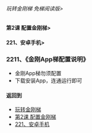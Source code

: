 ###### 玩转金刚梯 免梯阅读版>
#### 第2课 配置金刚梯>
#### 221、安卓手机>

### 2211、《金刚App梯配置说明》

- 金刚App梯勿须配置
- 下载安装App，连通运行即可

#### 返回到
- [玩转金刚梯](https://github.com/a2zitpro/web/blob/master/LadderFree/main.md)
- [第2课 配置金刚梯](https://github.com/a2zitpro/web/blob/master/LadderFree/LadderConfigure/LadderConfigure.md)
- [221、安卓手机](https://github.com/a2zitpro/web/blob/master/LadderFree/LadderConfigure/Android/Phone/Phone.md)



